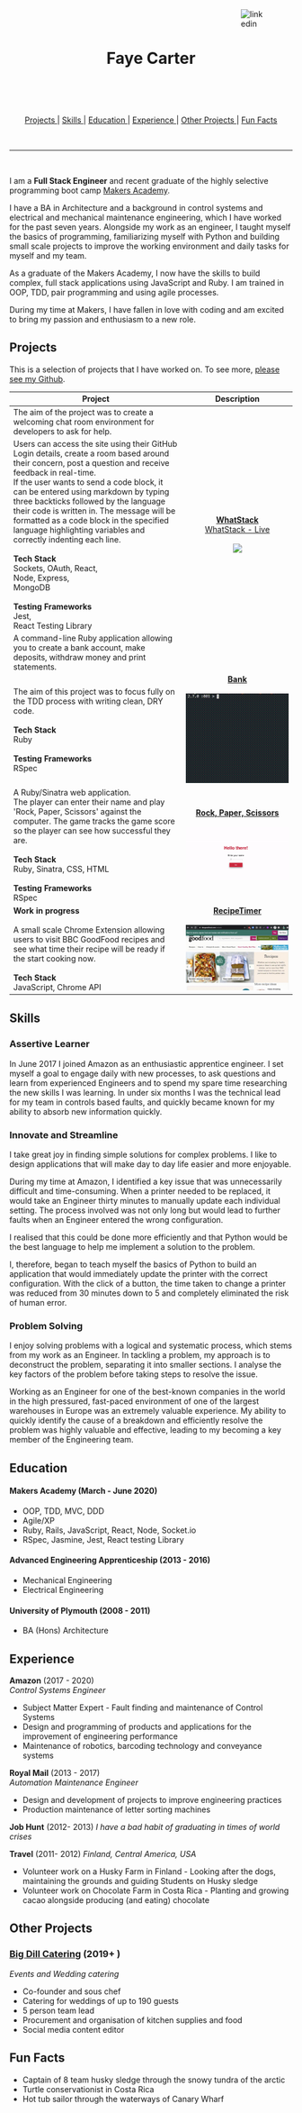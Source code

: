
<a href="https://www.linkedin.com/in/faye-carter-74882bab/">
<img src="https://www.iconfinder.com/data/icons/free-social-icons/67/linkedin_circle_color-512.png" alt="linkedin" hspace="50" height="42" width="42" align="right"></a></p>

<br>

<h1 align="center">
  Faye Carter
</h1>

<br> 

<div align="center">
<a href="https://sourcerer.io/fayecarter"><img src="https://img.shields.io/badge/Ruby-642%20commits-red.svg" alt=""></a>
<a href="https://sourcerer.io/fayecarter"><img src="https://img.shields.io/badge/JavaScript-288%20commits-yellow.svg" alt=""></a>
<a href="https://sourcerer.io/fayecarter"><img src="https://img.shields.io/badge/HTML-232%20commits-green.svg" alt=""></a>
<a href="https://sourcerer.io/fayecarter"><img src="https://img.shields.io/badge/CSS-333%20commits-blue.svg" alt=""></a>
<a href="https://sourcerer.io/fayecarter"><img src="https://img.shields.io/badge/SQL-300%20commits-purple.svg" alt=""></a>
</div>

<br>

<div align="center">

[Projects ](#projects) |
[Skills ](#skills) |
[Education ](#education) |
[Experience ](#experience) |
[Other Projects ](#experience) |
[Fun Facts ](#hobbies)

</div>
<br>

---

<br>

I am a **Full Stack Engineer** and recent graduate of the highly selective programming boot camp [Makers Academy](https://makers.tech/).

I have a BA in Architecture and a background in control systems and electrical and mechanical maintenance engineering, which I have worked for the past seven years. Alongside my work as an engineer, I taught myself the basics of programming, familiarizing myself with Python and building small scale projects to improve the working environment and daily tasks for myself and my team.

As a graduate of the Makers Academy, I now have the skills to build complex, full stack applications using JavaScript and Ruby. I am trained in OOP, TDD, pair programming and using agile processes.

During my time at Makers, I have fallen in love with coding and am excited to bring my passion and enthusiasm to a new role.

## Projects

This is a selection of projects that I have worked on. To see more,  [please see my Github](https://github.com/FayeCarter?tab=repositories).

| Project | Description |
| -- | :--: |
|The aim of the project was to create a welcoming chat room environment for developers to ask for help.
Users can access the site using their GitHub Login details, create a room based around their concern, post a question and receive feedback in real-time. <br> If the user wants to send a code block, it can be entered using markdown by typing three backticks followed by the language their code is written in. The message will be formatted as a code block in the specified language highlighting variables and correctly indenting each line. <br><br> **Tech Stack** <br> Sockets, OAuth, React, <br>Node, Express,<br> MongoDB <br><br> **Testing Frameworks** <br> Jest, <br>React Testing Library <br>| **[WhatStack](https://github.com/FayeCarter/WhatStack)** <br> [WhatStack - Live](http://whatstack.herokuapp.com/) <br><br> ![](./gifs/WhatStack.gif) |
| A command-line Ruby application allowing you to create a bank account, make deposits, withdraw money and print statements.
The aim of this project was to focus fully on the TDD process with writing clean, DRY code. <br><br> **Tech Stack** <br> Ruby <br><br> **Testing Frameworks** <br> RSpec <br> | **[Bank](https://github.com/FayeCarter/bank_tech_test)** <br><br> ![](./gifs/Bank.gif) |
| A Ruby/Sinatra web application. <br> The player can enter their name and play 'Rock, Paper, Scissors' against the computer. The game tracks the game score so the player can see how successful they are. <br><br> **Tech Stack** <br> Ruby, Sinatra, CSS, HTML <br><br> **Testing Frameworks** <br> RSpec <br> | **[Rock, Paper, Scissors](https://github.com/FayeCarter/rps-challenge)** <br><br> ![](https://github.com/FayeCarter/rps-challenge/raw/master/supporting/RPS.gif) |
| **Work in progress** <br><br> A small scale Chrome Extension allowing users to visit BBC GoodFood recipes and see what time their recipe will be ready if the start cooking now. <br><br> **Tech Stack** <br> JavaScript, Chrome API | **[RecipeTimer](https://github.com/FayeCarter/recipeTimer)** <br><br> ![](https://github.com/FayeCarter/recipeTimer/blob/master/app.gif) |

## Skills

### Assertive Learner

In June 2017 I joined Amazon as an enthusiastic apprentice engineer. I set myself a goal to engage daily with new processes, to ask questions and learn from experienced Engineers and to spend my spare time researching the new skills I was learning. In under six months I was the technical lead for my team in controls based faults, and quickly became known for my ability to absorb new information quickly.

### Innovate and Streamline

I take great joy in finding simple solutions for complex problems. I like to design applications that will make day to day life easier and more enjoyable.

During my time at Amazon, I identified a key issue that was unnecessarily difficult and time-consuming. When a printer needed to be replaced, it would take an Engineer thirty minutes to manually update each individual setting. The process involved was not only long but would lead to further faults when an Engineer entered the wrong configuration.

I realised that this could be done more efficiently and that Python would be the best language to help me implement a solution to the problem.

I, therefore, began to teach myself the basics of Python to build an application that would immediately update the printer with the correct configuration. With the click of a button, the time taken to change a printer was reduced from 30 minutes down to 5 and completely eliminated the risk of human error.

### Problem Solving

I enjoy solving problems with a logical and systematic process, which stems from my work as an Engineer. In tackling a problem, my approach is to deconstruct the problem, separating it into smaller sections. I analyse the key factors of the problem before taking steps to resolve the issue.

Working as an Engineer for one of the best-known companies in the world in the high pressured, fast-paced environment of one of the largest warehouses in Europe was an extremely valuable experience. My ability to quickly identify the cause of a breakdown and efficiently resolve the problem was highly valuable and effective, leading to my becoming a key member of the Engineering team.

## Education

#### Makers Academy (March - June 2020)

- OOP, TDD, MVC, DDD
- Agile/XP
- Ruby, Rails, JavaScript, React, Node, Socket.io
- RSpec, Jasmine, Jest, React testing Library

#### Advanced Engineering Apprenticeship (2013 - 2016)

- Mechanical Engineering
- Electrical Engineering

#### University of Plymouth (2008 - 2011)

- BA (Hons) Architecture

## Experience

**Amazon** (2017 - 2020)    
*Control Systems Engineer*  
* Subject Matter Expert - Fault finding and maintenance of Control Systems
* Design and programming of products and applications for the improvement of engineering performance
* Maintenance of robotics, barcoding technology and conveyance systems

**Royal Mail** (2013 - 2017)   
*Automation Maintenance Engineer*  
* Design and development of projects to improve engineering practices
* Production maintenance of letter sorting machines

**Job Hunt** (2012- 2013)
*I have a bad habit of graduating in times of world crises*

**Travel** (2011- 2012)
*Finland, Central America, USA*
* Volunteer work on a Husky Farm in Finland - Looking after the dogs, maintaining the grounds and guiding Students on Husky sledge
* Volunteer work on Chocolate Farm in Costa Rica - Planting and growing cacao alongside producing (and eating) chocolate

## Other Projects

### [Big Dill Catering](https://www.instagram.com/bigdillcatering/) (2019+ )
*Events and Wedding catering*
- Co-founder and sous chef
- Catering for weddings of up to 190 guests
- 5 person team lead 
- Procurement and organisation of kitchen supplies and food
- Social media content editor

## Fun Facts

* Captain of 8 team husky sledge through the snowy tundra of the arctic
* Turtle conservationist in Costa Rica
* Hot tub sailor through the waterways of Canary Wharf
